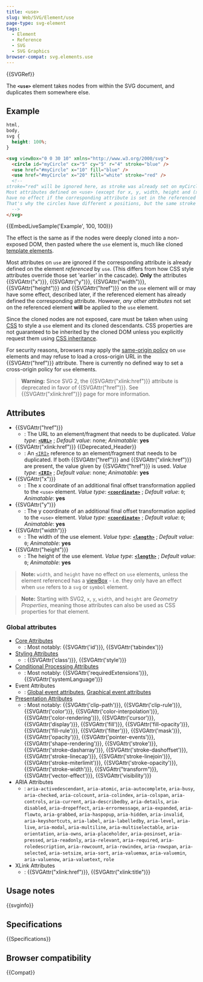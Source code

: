 ```yaml
---
title: <use>
slug: Web/SVG/Element/use
page-type: svg-element
tags:
  - Element
  - Reference
  - SVG
  - SVG Graphics
browser-compat: svg.elements.use
---
```


{{SVGRef}}

The **`<use>`** element takes nodes from within the SVG document, and duplicates them somewhere else.

## Example

```css hidden
html,
body,
svg {
  height: 100%;
}
```

```html
<svg viewBox="0 0 30 10" xmlns="http://www.w3.org/2000/svg">
  <circle id="myCircle" cx="5" cy="5" r="4" stroke="blue" />
  <use href="#myCircle" x="10" fill="blue" />
  <use href="#myCircle" x="20" fill="white" stroke="red" />
  <!--
stroke="red" will be ignored here, as stroke was already set on myCircle.
Most attributes defined on <use> (except for x, y, width, height and (xlink:)href)
have no effect if the corresponding attribute is set in the referenced element.
That's why the circles have different x positions, but the same stroke value.
  -->
</svg>
```

{{EmbedLiveSample('Example', 100, 100)}}

The effect is the same as if the nodes were deeply cloned into a non-exposed DOM, then pasted where the `use` element is, much like cloned [template elements](/en-US/docs/Web/HTML/Element/template).

Most attributes on `use` are ignored if the corresponding attribute is already defined on the element _referenced_ by `use`. (This differs from how CSS style attributes override those set 'earlier' in the cascade). **Only** the attributes {{SVGAttr("x")}}, {{SVGAttr("y")}}, {{SVGAttr("width")}}, {{SVGAttr("height")}} and {{SVGAttr("href")}} on the `use` element will or may have some effect, described later, if the referenced element has already defined the corresponding attribute. However, _any other attributes_ not set on the referenced element **will** be applied to the `use` element.

Since the cloned nodes are not exposed, care must be taken when using [CSS](/en-US/docs/Web/CSS) to style a `use` element and its cloned descendants. CSS properties are not guaranteed to be inherited by the cloned DOM unless you explicitly request them using [CSS inheritance](/en-US/docs/Web/CSS/inheritance).

For security reasons, browsers may apply the [same-origin policy](/en-US/docs/Web/Security/Same-origin_policy) on `use` elements and may refuse to load a cross-origin URL in the {{SVGAttr("href")}} attribute. There is currently no defined way to set a cross-origin policy for `use` elements.

> **Warning:** Since SVG 2, the {{SVGAttr("xlink:href")}} attribute is deprecated in favor of {{SVGAttr("href")}}. See {{SVGAttr("xlink:href")}} page for more information.

## Attributes

- {{SVGAttr("href")}}
  - : The URL to an element/fragment that needs to be duplicated.
      _Value type_: [**`<URL>`**](/en-US/docs/Web/SVG/Content_type#url) ; _Default value_: none; _Animatable_: **yes**
- {{SVGAttr("xlink:href")}} {{Deprecated_Header}}
  - : An [`<IRI>`](/en-US/docs/Web/SVG/Content_type#iri) reference to an element/fragment that needs to be duplicated.
  If both {{SVGAttr("href")}} and {{SVGAttr("xlink:href")}} are present, the value given by {{SVGAttr("href")}} is used.
      _Value type_: [**`<IRI>`**](/en-US/docs/Web/SVG/Content_type#iri) ; _Default value_: none; _Animatable_: **yes**
- {{SVGAttr("x")}}
  - : The x coordinate of an additional final offset transformation applied to the `<use>` element.
      _Value type_: [**`<coordinate>`**](/en-US/docs/Web/SVG/Content_type#coordinate) ; _Default value_: `0`; _Animatable_: **yes**
- {{SVGAttr("y")}}
  - : The y coordinate of an additional final offset transformation applied to the `<use>` element.
      _Value type_: [**`<coordinate>`**](/en-US/docs/Web/SVG/Content_type#coordinate) ; _Default value_: `0`; _Animatable_: **yes**
- {{SVGAttr("width")}}
  - : The width of the use element.
      _Value type_: [**`<length>`**](/en-US/docs/Web/SVG/Content_type#length) ; _Default value_: `0`; _Animatable_: **yes**
- {{SVGAttr("height")}}
  - : The height of the use element.
      _Value type_: [**`<length>`**](/en-US/docs/Web/SVG/Content_type#length) ; _Default value_: `0`; _Animatable_: **yes**

> **Note:** `width`, and `height` have no effect on `use` elements, unless the element referenced has a [viewBox](/en-US/docs/Web/SVG/Attribute/viewBox) - i.e. they only have an effect when `use` refers to a `svg` or `symbol` element.

> **Note:** Starting with SVG2, `x`, `y`, `width`, and `height` are _Geometry Properties_, meaning those attributes can also be used as CSS properties for that element.

### Global attributes

- [Core Attributes](/en-US/docs/Web/SVG/Attribute/Core)
  - : Most notably: {{SVGAttr('id')}}, {{SVGAttr('tabindex')}}
- [Styling Attributes](/en-US/docs/Web/SVG/Attribute/Styling)
  - : {{SVGAttr('class')}}, {{SVGAttr('style')}}
- [Conditional Processing Attributes](/en-US/docs/Web/SVG/Attribute/Conditional_Processing)
  - : Most notably: {{SVGAttr('requiredExtensions')}}, {{SVGAttr('systemLanguage')}}
- Event Attributes
  - : [Global event attributes](/en-US/docs/Web/SVG/Attribute/Events#global_event_attributes), [Graphical event attributes](/en-US/docs/Web/SVG/Attribute/Events#graphical_event_attributes)
- [Presentation Attributes](/en-US/docs/Web/SVG/Attribute/Presentation)
  - : Most notably: {{SVGAttr('clip-path')}}, {{SVGAttr('clip-rule')}}, {{SVGAttr('color')}}, {{SVGAttr('color-interpolation')}}, {{SVGAttr('color-rendering')}}, {{SVGAttr('cursor')}}, {{SVGAttr('display')}}, {{SVGAttr('fill')}}, {{SVGAttr('fill-opacity')}}, {{SVGAttr('fill-rule')}}, {{SVGAttr('filter')}}, {{SVGAttr('mask')}}, {{SVGAttr('opacity')}}, {{SVGAttr('pointer-events')}}, {{SVGAttr('shape-rendering')}}, {{SVGAttr('stroke')}}, {{SVGAttr('stroke-dasharray')}}, {{SVGAttr('stroke-dashoffset')}}, {{SVGAttr('stroke-linecap')}}, {{SVGAttr('stroke-linejoin')}}, {{SVGAttr('stroke-miterlimit')}}, {{SVGAttr('stroke-opacity')}}, {{SVGAttr('stroke-width')}}, {{SVGAttr("transform")}}, {{SVGAttr('vector-effect')}}, {{SVGAttr('visibility')}}
- ARIA Attributes
  - : `aria-activedescendant`, `aria-atomic`, `aria-autocomplete`, `aria-busy`, `aria-checked`, `aria-colcount`, `aria-colindex`, `aria-colspan`, `aria-controls`, `aria-current`, `aria-describedby`, `aria-details`, `aria-disabled`, `aria-dropeffect`, `aria-errormessage`, `aria-expanded`, `aria-flowto`, `aria-grabbed`, `aria-haspopup`, `aria-hidden`, `aria-invalid`, `aria-keyshortcuts`, `aria-label`, `aria-labelledby`, `aria-level`, `aria-live`, `aria-modal`, `aria-multiline`, `aria-multiselectable`, `aria-orientation`, `aria-owns`, `aria-placeholder`, `aria-posinset`, `aria-pressed`, `aria-readonly`, `aria-relevant`, `aria-required`, `aria-roledescription`, `aria-rowcount`, `aria-rowindex`, `aria-rowspan`, `aria-selected`, `aria-setsize`, `aria-sort`, `aria-valuemax`, `aria-valuemin`, `aria-valuenow`, `aria-valuetext`, `role`
- XLink Attributes
  - : {{SVGAttr("xlink:href")}}, {{SVGAttr("xlink:title")}}

## Usage notes

{{svginfo}}

## Specifications

{{Specifications}}

## Browser compatibility

{{Compat}}

